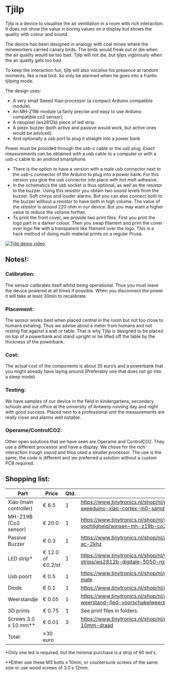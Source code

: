 # Tjilp

Tjilp is a device to visualise the air ventilation in a room with rich interaction.
It does not show the value in boring values on a display but shows the quality with colour and sound.

The device has been designed in analogy with coal mines where the mineworkers carried canary birds. 
The birds would freak out or die when the air quality would be too bad.
Tjilp will not die, but tjilps vigorously when the air quality gets too bad.

To keep the interaction fun, tjilp will also vocalise his presence at random moments, like a real bird.
So only be alarmed when he goes into a frantic tjilping mode.

The design uses:
- A very small Seeed Xiao processor (a compact Arduino compatible module).
- An MH-Z19b module (a fairly precise and easy to use Arduino compatible co2 sensor).
- A neopixel (ws2812b) piece of led strip.
- A piezo buzzer (both active and passive would work, but active ones would be adviced).
- And optionally a usb port to plug it straight into a power bank

Power must be provided through the usb-c cable or the usb plug.
Exact measurements can be obtained with a usb cable to a computer or with a usb-c cable to an android smartphone.

- There is the option to have a version with a male usb connector next to the usb-c connector of the Arduino to plug into a power bank. For this version you glue the usb connector into place with hot melt adhesive.
- In the schematics the usb socket is thus optional, as well as the resistor to the buzzer. Using this resistor you obtain two sound levels from the buzzer. Soft chirps and louder alarms. But you can also connect both to the buzzer without a resistor to have both in high volume. The value of the resistor is around 220 ohm in our device. But you may want a higher value to reduce the volume further.
- To print the front cover, we provide two print files. First you print the logo part in a darker colour. Then you swap filament and print the cover over logo file with a transparent like filament over the logo. This is a hack method of doing multi-material prints on a regular Prusa.

[![Tjilp demo video](https://img.youtube.com/vi/Ra5aq8gwuik/0.jpg)](https://www.youtube.com/watch?v=Ra5aq8gwuik)

## Notes!:
### Calibration: 
The sensor calibrates itself whilst being operational. Thus you must leave the device powered at all times if possible. When you disconnect the power it will take at least 30min to recalibrate.
### Placement:
The sensor works best when placed central in the room but not too close to humans exhaling. Thus we advise about a meter from humans and not resting flat against a wall or table. That is why Tjilp is designed to be placed on top of a powerbank and stand upright or be lifted off the table by the thickness of the powerbank.
### Cost:
The actual cost of the components is about 35 euro’s and a powerbank that you might already have laying around (Preferably one that does not go into a sleep mode).
### Testing:
We have samples of our device in the field in kindergartens, secondary schools and our office at the university of Antwerp running day and night with good success. Placed next to a professional unit the measurements are really close and alarms well notable.
### Operame/ControlCO2:
Other open solutions that we have seen are Operame and ControlCO2. They use a different processor and have a display. We chose for the rich interaction trough sound and thus used a smaller processor. The use is the same, the code is different and we preferred a solution without a custom PCB required.

## Shopping list:
Part|Price|Qtd.|Url
---|---|---|---
Xiao (main controller)|€ 6.5|1|https://www.tinytronics.nl/shop/nl/platforms/seeed-studio/seeed-studio-seeeduino-xiao-cortex-m0-samd21
MH-Z19B (Co2 sensor)|€ 20.0|1|https://www.tinytronics.nl/shop/nl/sensoren/temperatuur-lucht-vochtigheid/winsen-mh-z19b-co2-sensor-met-kabel
Passive Buzzer|€ 0.3|1|https://www.tinytronics.nl/shop/nl/audio/speakers/passieve-buzzer-3-12v-ac-2khz
LED strip*|€ 12.0 of €0.2/st|1|https://www.tinytronics.nl/shop/nl/verlichting/led-strips/led-strips/ws2812b-digitale-5050-rgb-led-strip-60-leds-1m
Usb poort|€ 0.5|1|https://www.tinytronics.nl/shop/nl/connectoren/usb/usb-a-connector-diy-male
Diode|€ 0.1|1|https://www.tinytronics.nl/shop/nl/componenten/diode/diode-1n4007
Weerstandje|€ 0.05|1|https://www.tinytronics.nl/shop/nl/componenten/weerstanden/220%CF%89-weerstand-(led-voorschakelweerstand)
3D prints|€ 0.75|1|See print files in folders.
Screws 3.0 x 10 mm**|€ 0.01|3|https://www.tinytronics.nl/shop/nl/prototyping/montagemateriaal/bout-m3-10mm-draad
Total:| ±30 euro||

*Only one led is required, but the minimal purchase is a strip of 60 led's.

**Either use these M3 bolts x 10mm, or countersunk screws of the same size or use wood screws of 3.0 x 12mm.
